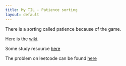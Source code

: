 ```yaml
---
title: My TIL - Patience sorting
layout: default
---
```


There is a sorting called patience because of the game.

Here is the [wiki](https://en.wikipedia.org/wiki/Patience_sorting).

Some study resource [here](https://www.cs.princeton.edu/courses/archive/spring13/cos423/lectures/LongestIncreasingSubsequence.pdf)

The problem on leetcode can be found [here](https://leetcode.com/problems/longest-increasing-subsequence/)